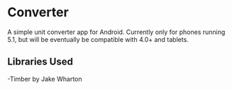 # Converter
A simple unit converter app for Android. Currently only for phones running 5.1, but will be eventually be compatible with 4.0+ and tablets.

## Libraries Used
-Timber by Jake Wharton